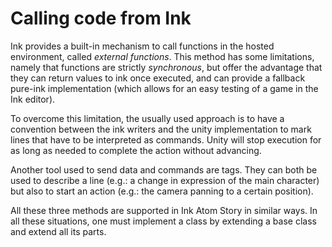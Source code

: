 ﻿# Calling code from Ink

Ink provides a built-in mechanism to call functions in the hosted environment, called *external functions*. This method has some limitations, namely that functions are strictly *synchronous*, but offer the advantage that they can return values to ink once executed, and can provide a fallback pure-ink implementation (which allows for an easy testing of a game in the Ink editor).

To overcome this limitation, the usually used approach is to have a convention between the ink writers and the unity implementation to mark lines that have to be interpreted as commands. Unity will stop execution for as long as needed to complete the action without advancing.

Another tool used to send data and commands are tags. They can both be used to describe a line (e.g.: a change in expression of the main character) but also to start an action (e.g.: the camera panning to a certain position).

All these three methods are supported in Ink Atom Story in similar ways. In all these situations, one must implement a class by extending a base class and extend all its parts.